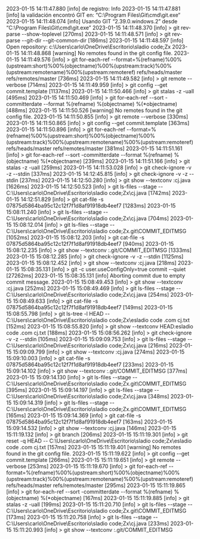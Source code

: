 2023-01-15 14:11:47.880 [info]  de registro: Info
2023-01-15 14:11:47.881 [info] la validación encontró GIT en: “C:\Program Files\Git\cmd\git.exe“
2023-01-15 14:11:48.074 [info] Usando GIT “2.39.0.windows.2” desde “C:\Program Files\Git\cmd\git.exe”
2023-01-15 14:11:48.370 [info] > git rev-parse --show-toplevel [270ms]
2023-01-15 14:11:48.571 [info] > git rev-parse --git-dir --git-common-dir [186ms]
2023-01-15 14:11:48.597 [info] Open repository: c:\Users\carlo\OneDrive\Escritorio\sladio code;Zx
2023-01-15 14:11:48.868 [warning] No remotes found in the git config file.
2023-01-15 14:11:49.576 [info] > git for-each-ref --format=%(refname)%00%(upstream:short)%00%(objectname)%00%(upstream:track)%00%(upstream:remotename)%00%(upstream:remoteref) refs/heads/master refs/remotes/master [736ms]
2023-01-15 14:11:49.582 [info] > git remote --verbose [714ms]
2023-01-15 14:11:49.959 [info] > git config --get commit.template [1137ms]
2023-01-15 14:11:50.466 [info] > git stalas -z -uall [495ms]
2023-01-15 14:11:50.469 [info] > git for-each-ref --sort -committerdate --format %(refname) %(objectname) %(*objectname) [488ms]
2023-01-15 14:11:50.526 [warning] No remotes found in the git config file.
2023-01-15 14:11:50.855 [info] > git remote --verbose [330ms]
2023-01-15 14:11:50.865 [info] > git config --get commit.template [363ms]
2023-01-15 14:11:50.896 [info] > git for-each-ref --format=%(refname)%00%(upstream:short)%00%(objectname)%00%(upstream:track)%00%(upstream:remotename)%00%(upstream:remoteref) refs/heads/master refs/remotes/master [381ms]
2023-01-15 14:11:51.161 [info] > git for-each-ref --sort -committerdate --format %(refname) %(objectname) %(*objectname) [239ms]
2023-01-15 14:11:51.166 [info] > git stalas -z -uall [259ms]
2023-01-15 14:11:53.028 [info] > git check-ignore -v -z --stdin [337ms]
2023-01-15 14:12:45.815 [info] > git check-ignore -v -z --stdin [237ms]
2023-01-15 14:12:50.280 [info] > git show --textconv :cj.java [1626ms]
2023-01-15 14:12:50.523 [info] > git ls-files --stage -- C:\Users\carlo\OneDrive\Escritorio\sladio code;Zx\cj.java [1742ms]
2023-01-15 14:12:51.829 [info] > git cat-file -s 07875d5864ba95c12c12f7f1d8af91918db4eef7 [1283ms]
2023-01-15 15:08:11.240 [info] > git ls-files --stage -- C:\Users\carlo\OneDrive\Escritorio\sladio code;Zx\cj.java [704ms]
2023-01-15 15:08:12.014 [info] > git ls-files --stage -- C:\Users\carlo\OneDrive\Escritorio\sladio code;Zx\.git\COMMIT_EDITMSG [1052ms]
2023-01-15 15:08:12.203 [info] > git cat-file -s 07875d5864ba95c12c12f7f1d8af91918db4eef7 [940ms]
2023-01-15 15:08:12.235 [info] > git show --textconv :.git/COMMIT_EDITMSG [1333ms]
2023-01-15 15:08:12.285 [info] > git check-ignore -v -z --stdin [1125ms]
2023-01-15 15:08:12.452 [info] > git show --textconv :cj.java [218ms]
2023-01-15 15:08:35.131 [info] > git -c user.useConfigOnly=true commit --quiet [27262ms]
2023-01-15 15:08:35.131 [info] Aborting commit due to empty commit message.
2023-01-15 15:08:49.453 [info] > git show --textconv :cj.java [252ms]
2023-01-15 15:08:49.469 [info] > git ls-files --stage -- C:\Users\carlo\OneDrive\Escritorio\sladio code;Zx\cj.java [254ms]
2023-01-15 15:08:49.633 [info] > git cat-file -s 07875d5864ba95c12c12f7f1d8af91918db4eef7 [149ms]
2023-01-15 15:08:55.798 [info] > git ls-tree -l HEAD -- C:\Users\carlo\OneDrive\Escritorio\sladio code;Zx\esladio code .com cj.txt [152ms]
2023-01-15 15:08:55.820 [info] > git show --textconv HEAD:esladio code .com cj.txt [188ms]
2023-01-15 15:08:56.262 [info] > git check-ignore -v -z --stdin [105ms]
2023-01-15 15:09:09.753 [info] > git ls-files --stage -- C:\Users\carlo\OneDrive\Escritorio\sladio code;Zx\cj.java [216ms]
2023-01-15 15:09:09.799 [info] > git show --textconv :cj.java [274ms]
2023-01-15 15:09:10.003 [info] > git cat-file -s 07875d5864ba95c12c12f7f1d8af91918db4eef7 [233ms]
2023-01-15 15:09:14.102 [info] > git show --textconv :.git/COMMIT_EDITMSG [377ms]
2023-01-15 15:09:14.130 [info] > git ls-files --stage -- C:\Users\carlo\OneDrive\Escritorio\sladio code;Zx\.git\COMMIT_EDITMSG [395ms]
2023-01-15 15:09:14.197 [info] > git ls-files --stage -- C:\Users\carlo\OneDrive\Escritorio\sladio code;Zx\cj.java [348ms]
2023-01-15 15:09:14.319 [info] > git ls-files --stage -- C:\Users\carlo\OneDrive\Escritorio\sladio code;Zx\.git\COMMIT_EDITMSG [165ms]
2023-01-15 15:09:14.369 [info] > git cat-file -s 07875d5864ba95c12c12f7f1d8af91918db4eef7 [163ms]
2023-01-15 15:09:14.532 [info] > git show --textconv :cj.java [146ms]
2023-01-15 15:11:19.132 [info] > git branch [206ms]
2023-01-15 15:11:19.301 [info] > git reset -q HEAD -- C:\Users\carlo\OneDrive\Escritorio\sladio code;Zx\esladio code .com cj.txt [157ms]
2023-01-15 15:11:19.401 [warning] No remotes found in the git config file.
2023-01-15 15:11:19.622 [info] > git config --get commit.template [266ms]
2023-01-15 15:11:19.651 [info] > git remote --verbose [253ms]
2023-01-15 15:11:19.670 [info] > git for-each-ref --format=%(refname)%00%(upstream:short)%00%(objectname)%00%(upstream:track)%00%(upstream:remotename)%00%(upstream:remoteref) refs/heads/master refs/remotes/master [295ms]
2023-01-15 15:11:19.865 [info] > git for-each-ref --sort -committerdate --format %(refname) %(objectname) %(*objectname) [167ms]
2023-01-15 15:11:19.885 [info] > git stalas -z -uall [199ms]
2023-01-15 15:11:20.710 [info] > git ls-files --stage -- C:\Users\carlo\OneDrive\Escritorio\sladio code;Zx\.git\COMMIT_EDITMSG [173ms]
2023-01-15 15:11:20.758 [info] > git ls-files --stage -- C:\Users\carlo\OneDrive\Escritorio\sladio code;Zx\cj.java [233ms]
2023-01-15 15:11:20.993 [info] > git show --textconv :.git/COMMIT_EDITMSG 